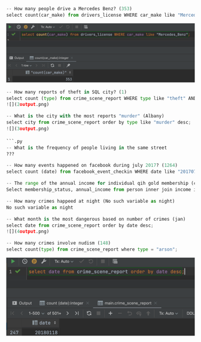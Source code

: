

```.py
-- How many people drive a Mercedes Benz? (353)
select count(car_make) from drivers_license WHERE car_make like "Mercedes_Benz";
```
![](1output.png)

```.py
-- How many reports of theft in SQL city? (1)
select count (type) from crime_scene_report WHERE type like "theft" AND city like "SQL City"
![](2output.png)
```
```.py
-- What is the city with the most reports "murder" (Albany)
select city from crime_scene_report order by type like "murder" desc;
![](3output.png)

```.py
-- What is the frequency of people living in the same street
???
```
```.py
-- How many events happened on facebook during july 2017? (1264)
select count (date) from facebook_event_checkin WHERE date like "201707%";
```
```.py
-- The range of the annual income for individual qih gold membership (crashes)
Select membership_status, annual_income from person inner join income i on person.ssn inner join get_fit_now_member g on person.name = g.name order by annual_income asc;
```
```.py
-- How many crimes happeed at night (No such variable as night)
No such variable as night
```
```.py
-- What month is the most dangerous based on number of crimes (jan)
select date from crime_scene_report order by date desc;
![](4output.png)
```
```.py
-- How many crimes involve nudism (148)
select count(type) from crime_scene_report where type = "arson";
```
![](5output.png)

